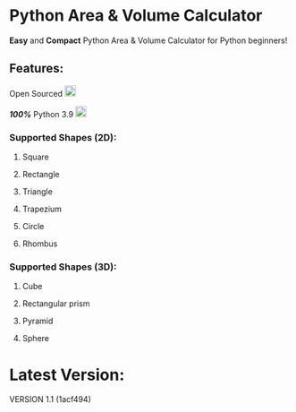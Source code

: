 # Python Area & Volume Calculator
**Easy** and **Compact** Python Area & Volume Calculator for Python beginners!

## Features:
Open Sourced <img src="https://image.flaticon.com/icons/png/512/732/732090.png" width="20px">

_**100%**_ Python 3.9 <img src="https://upload.wikimedia.org/wikipedia/commons/thumb/c/c3/Python-logo-notext.svg/1200px-Python-logo-notext.svg.png" width="20px">

### Supported Shapes (2D):

1. Square

2. Rectangle

3. Triangle

4. Trapezium

5. Circle

6. Rhombus

### Supported Shapes (3D):

1. Cube

2. Rectangular prism

3. Pyramid

4. Sphere

# Latest Version:
VERSION 1.1 (1acf494)
